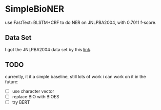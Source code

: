 # SimpleBioNER
use FastText+BLSTM+CRF to do NER on JNLPBA2004, with 0.7011 f-score.

## Data Set

I got the JNLPBA2004 data set by this [link](http://www.nactem.ac.uk/GENIA/current/Shared-tasks/JNLPBA/).

## TODO

currently, it it a simple baseline, still lots of work i can work on it in the future:

- [ ] use character vector
- [ ] replace BIO with BIOES
- [ ] try BERT